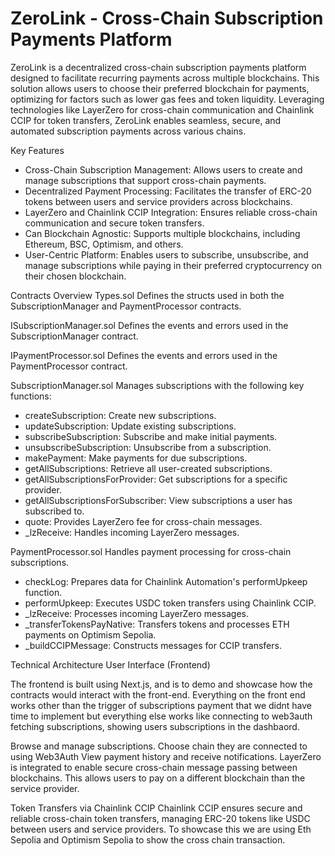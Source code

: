 # ZeroLink - Cross-Chain Subscription Payments Platform


ZeroLink is a decentralized cross-chain subscription payments platform designed to facilitate recurring payments across multiple blockchains. This solution allows users to choose their preferred blockchain for payments, optimizing for factors such as lower gas fees and token liquidity. Leveraging technologies like LayerZero for cross-chain communication and Chainlink CCIP for token transfers, ZeroLink enables seamless, secure, and automated subscription payments across various chains.


Key Features
- Cross-Chain Subscription Management: Allows users to create and manage subscriptions that support cross-chain payments.
- Decentralized Payment Processing: Facilitates the transfer of ERC-20 tokens between users and service providers across blockchains.
- LayerZero and Chainlink CCIP Integration: Ensures reliable cross-chain communication and secure token transfers.
- Can Blockchain Agnostic: Supports multiple blockchains, including Ethereum, BSC, Optimism, and others.
- User-Centric Platform: Enables users to subscribe, unsubscribe, and manage subscriptions while paying in their preferred cryptocurrency on their chosen blockchain.



Contracts Overview
Types.sol
Defines the structs used in both the SubscriptionManager and PaymentProcessor contracts.

ISubscriptionManager.sol
Defines the events and errors used in the SubscriptionManager contract.

IPaymentProcessor.sol
Defines the events and errors used in the PaymentProcessor contract.

SubscriptionManager.sol
Manages subscriptions with the following key functions:

- createSubscription: Create new subscriptions.
- updateSubscription: Update existing subscriptions.
- subscribeSubscription: Subscribe and make initial payments.
- unsubscribeSubscription: Unsubscribe from a subscription.
- makePayment: Make payments for due subscriptions.
- getAllSubscriptions: Retrieve all user-created subscriptions.
- getAllSubscriptionsForProvider: Get subscriptions for a specific provider.
- getAllSubscriptionsForSubscriber: View subscriptions a user has subscribed to.
- quote: Provides LayerZero fee for cross-chain messages.
- _lzReceive: Handles incoming LayerZero messages.

PaymentProcessor.sol
Handles payment processing for cross-chain subscriptions.

- checkLog: Prepares data for Chainlink Automation's performUpkeep function.
- performUpkeep: Executes USDC token transfers using Chainlink CCIP.
- _lzReceive: Processes incoming LayerZero messages.
- _transferTokensPayNative: Transfers tokens and processes ETH payments on Optimism Sepolia.
- _buildCCIPMessage: Constructs messages for CCIP transfers.


Technical Architecture
User Interface (Frontend)

The frontend is built using Next.js, and is to demo and showcase how the contracts would interact with the front-end. 
Everything on the front end works other than the trigger of subscriptions payment that we didnt have time to implement but everything else works like connecting to web3auth fetching subscriptions, showing users subscriptions in the dashbaord. 

Browse and manage subscriptions.
Choose chain they are connected to using Web3Auth
View payment history and receive notifications.
LayerZero is integrated to enable secure cross-chain message passing between blockchains. This allows users to pay on a different blockchain than the service provider.

Token Transfers via Chainlink CCIP
Chainlink CCIP ensures secure and reliable cross-chain token transfers, managing ERC-20 tokens like USDC between users and service providers. To showcase this we are using Eth Sepolia and Optimism Sepolia to show the cross chain transaction. 

